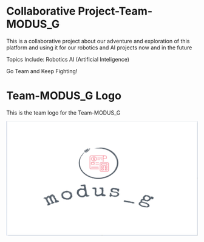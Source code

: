 # Collaborative Project-Team-MODUS_G
This is a collaborative project about our adventure and exploration of this platform and using it for our robotics and AI projects now and in the future

Topics Include:
Robotics
AI (Artificial Inteligence)

Go Team and Keep Fighting!

# Team-MODUS_G Logo
This is the team logo for the Team-MODUS_G

![Image Logo](ImageLogo/c0d5d89b-d391-4f1e-abde-2da4e9ad8127.jpg)
